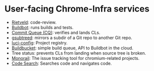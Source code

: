 # User-facing Chrome-Infra services

* [Rietveld](https://codereview.chromium.org): code-review.
* [Buildbot](buildbot/index.md): runs builds and tests.
* [Commit Queue (CQ)](commit_queue/index.md): verifies and lands CLs.
* [gsubtreed](/infra/services/gsubtreed/README.md): mirrors a subdir of a Git
  repo to another Git repo.
* [luci-config](luci_config/index.md): Project registry.
* [Buildbucket](/appengine/cr-buildbucket/README.md): simple build queue,
  API to Buildbot in the cloud.
* Tree status: prevents CLs from landing when source tree is
  broken.
* [Monorail](/appengine/monorail/README.md): The issue tracking tool for chromium-related projects.
* [Code Search](code_search/index.md): Searches code and navigates code.
